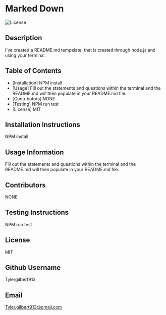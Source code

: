 
# Marked Down

![License](https://img.shields.io/badge/License-MIT-red)

## Description 

I've created a README.md tempelate, that is created through node.js and using your terminal.

## Table of Contents

* [Installation] NPM install
* [Usage] Fill out the statements and questions within the terminal and the README.md will then populate in your README.md file.
* [Contributors] NONE
* [Testing] NPM run test
* [License] MIT


## Installation Instructions

NPM install

## Usage Information 

Fill out the statements and questions within the terminal and the README.md will then populate in your README.md file.

## Contributors 

NONE

## Testing Instructions 

NPM run test

## License

MIT

## Github Username

Tylergilbert913

## Email

Tyler.gilbert913@gmail.com

